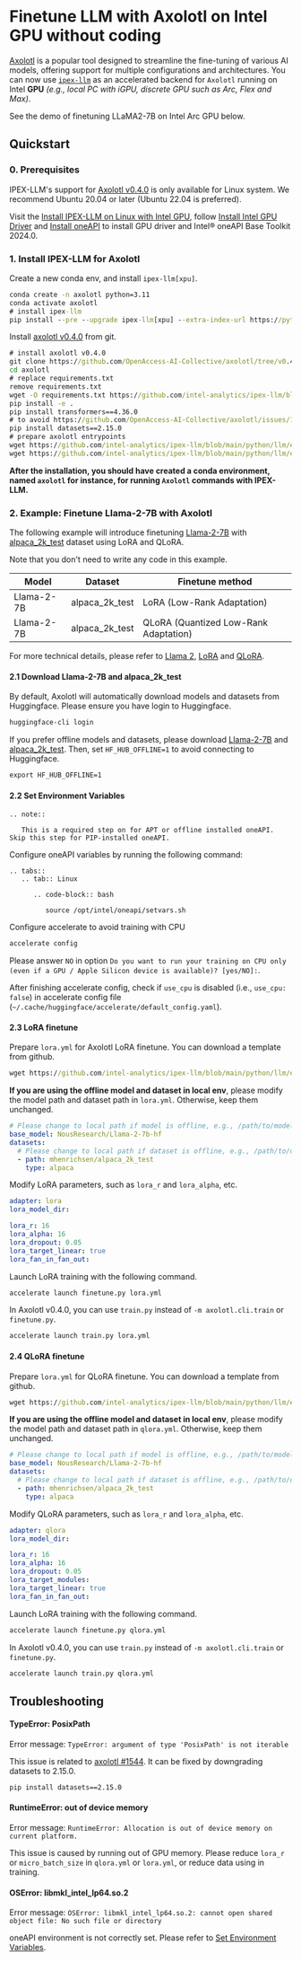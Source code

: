 # Finetune LLM with Axolotl on Intel GPU without coding

[Axolotl](https://github.com/OpenAccess-AI-Collective/axolotl) is a popular tool designed to streamline the fine-tuning of various AI models, offering support for multiple configurations and architectures. You can now use [`ipex-llm`](https://github.com/intel-analytics/ipex-llm) as an accelerated backend for `Axolotl` running on Intel **GPU** *(e.g., local PC with iGPU, discrete GPU such as Arc, Flex and Max)*.

See the demo of finetuning LLaMA2-7B on Intel Arc GPU below.

## Quickstart

### 0. Prerequisites

IPEX-LLM's support for [Axolotl v0.4.0](https://github.com/OpenAccess-AI-Collective/axolotl/tree/v0.4.0) is only available for Linux system. We recommend Ubuntu 20.04 or later (Ubuntu 22.04 is preferred).

Visit the [Install IPEX-LLM on Linux with Intel GPU](https://ipex-llm.readthedocs.io/en/latest/doc/LLM/Quickstart/install_linux_gpu.html), follow [Install Intel GPU Driver](https://ipex-llm.readthedocs.io/en/latest/doc/LLM/Quickstart/install_linux_gpu.html#install-intel-gpu-driver) and [Install oneAPI](https://ipex-llm.readthedocs.io/en/latest/doc/LLM/Quickstart/install_linux_gpu.html#install-oneapi) to install GPU driver and Intel® oneAPI Base Toolkit 2024.0.

### 1. Install IPEX-LLM for Axolotl

Create a new conda env, and install `ipex-llm[xpu]`.

```cmd
conda create -n axolotl python=3.11
conda activate axolotl
# install ipex-llm
pip install --pre --upgrade ipex-llm[xpu] --extra-index-url https://pytorch-extension.intel.com/release-whl/stable/xpu/us/
```

Install [axolotl v0.4.0](https://github.com/OpenAccess-AI-Collective/axolotl/tree/v0.4.0) from git.

```cmd
# install axolotl v0.4.0
git clone https://github.com/OpenAccess-AI-Collective/axolotl/tree/v0.4.0
cd axolotl
# replace requirements.txt
remove requirements.txt
wget -O requirements.txt https://github.com/intel-analytics/ipex-llm/blob/main/python/llm/example/GPU/LLM-Finetuning/axolotl/requirements-xpu.txt
pip install -e .
pip install transformers==4.36.0
# to avoid https://github.com/OpenAccess-AI-Collective/axolotl/issues/1544
pip install datasets==2.15.0
# prepare axolotl entrypoints
wget https://github.com/intel-analytics/ipex-llm/blob/main/python/llm/example/GPU/LLM-Finetuning/axolotl/finetune.py
wget https://github.com/intel-analytics/ipex-llm/blob/main/python/llm/example/GPU/LLM-Finetuning/axolotl/train.py
```

**After the installation, you should have created a conda environment, named `axolotl` for instance, for running `Axolotl` commands with IPEX-LLM.**

### 2. Example: Finetune Llama-2-7B with Axolotl

The following example will introduce finetuning [Llama-2-7B](https://huggingface.co/meta-llama/Llama-2-7b) with [alpaca_2k_test](https://huggingface.co/datasets/mhenrichsen/alpaca_2k_test) dataset using LoRA and QLoRA.

Note that you don't need to write any code in this example.

| Model | Dataset | Finetune method |
|-------|-------|-------|
| Llama-2-7B | alpaca_2k_test | LoRA (Low-Rank Adaptation)  |
| Llama-2-7B | alpaca_2k_test | QLoRA (Quantized Low-Rank Adaptation) |

For more technical details, please refer to [Llama 2](https://arxiv.org/abs/2307.09288), [LoRA](https://arxiv.org/abs/2106.09685) and [QLoRA](https://arxiv.org/abs/2305.14314).

#### 2.1 Download Llama-2-7B and alpaca_2k_test

By default, Axolotl will automatically download models and datasets from Huggingface. Please ensure you have login to Huggingface.

```cmd
huggingface-cli login
```

If you prefer offline models and datasets, please download [Llama-2-7B](https://huggingface.co/meta-llama/Llama-2-7b) and [alpaca_2k_test](https://huggingface.co/datasets/mhenrichsen/alpaca_2k_test). Then, set `HF_HUB_OFFLINE=1` to avoid connecting to Huggingface.

```cmd
export HF_HUB_OFFLINE=1
```

#### 2.2 Set Environment Variables

```eval_rst
.. note::

   This is a required step on for APT or offline installed oneAPI. Skip this step for PIP-installed oneAPI.
```

Configure oneAPI variables by running the following command:

```eval_rst
.. tabs::
   .. tab:: Linux

      .. code-block:: bash

         source /opt/intel/oneapi/setvars.sh

```

Configure accelerate to avoid training with CPU

```cmd
accelerate config
```

Please answer `NO` in option `Do you want to run your training on CPU only (even if a GPU / Apple Silicon device is available)? [yes/NO]:`.

After finishing accelerate config, check if `use_cpu` is disabled (i.e., `use_cpu: false`) in accelerate config file (`~/.cache/huggingface/accelerate/default_config.yaml`).

#### 2.3 LoRA finetune

Prepare `lora.yml` for Axolotl LoRA finetune. You can download a template from github.

```cmd
wget https://github.com/intel-analytics/ipex-llm/blob/main/python/llm/example/GPU/LLM-Finetuning/axolotl/lora.yml
```

**If you are using the offline model and dataset in local env**, please modify the model path and dataset path in `lora.yml`. Otherwise, keep them unchanged.

```yaml
# Please change to local path if model is offline, e.g., /path/to/model/Llama-2-7b-hf
base_model: NousResearch/Llama-2-7b-hf
datasets:
  # Please change to local path if dataset is offline, e.g., /path/to/dataset/alpaca_2k_test
  - path: mhenrichsen/alpaca_2k_test
    type: alpaca
```

Modify LoRA parameters, such as `lora_r` and `lora_alpha`, etc.

```yaml
adapter: lora
lora_model_dir:

lora_r: 16
lora_alpha: 16
lora_dropout: 0.05
lora_target_linear: true
lora_fan_in_fan_out:
```

Launch LoRA training with the following command.

```cmd
accelerate launch finetune.py lora.yml
```

In Axolotl v0.4.0, you can use `train.py` instead of `-m axolotl.cli.train` or `finetune.py`.

```cmd
accelerate launch train.py lora.yml
```

#### 2.4 QLoRA finetune

Prepare `lora.yml` for QLoRA finetune. You can download a template from github.

```cmd
wget https://github.com/intel-analytics/ipex-llm/blob/main/python/llm/example/GPU/LLM-Finetuning/axolotl/qlora.yml
```

**If you are using the offline model and dataset in local env**, please modify the model path and dataset path in `qlora.yml`. Otherwise, keep them unchanged.

```yaml
# Please change to local path if model is offline, e.g., /path/to/model/Llama-2-7b-hf
base_model: NousResearch/Llama-2-7b-hf
datasets:
  # Please change to local path if dataset is offline, e.g., /path/to/dataset/alpaca_2k_test
  - path: mhenrichsen/alpaca_2k_test
    type: alpaca
```

Modify QLoRA parameters, such as `lora_r` and `lora_alpha`, etc.

```yaml
adapter: qlora
lora_model_dir:

lora_r: 16
lora_alpha: 16
lora_dropout: 0.05
lora_target_modules:
lora_target_linear: true
lora_fan_in_fan_out:
```

Launch LoRA training with the following command.

```cmd
accelerate launch finetune.py qlora.yml
```

In Axolotl v0.4.0, you can use `train.py` instead of `-m axolotl.cli.train` or `finetune.py`.

```cmd
accelerate launch train.py qlora.yml
```

## Troubleshooting

#### TypeError: PosixPath

Error message: `TypeError: argument of type 'PosixPath' is not iterable`

This issue is related to [axolotl #1544](https://github.com/OpenAccess-AI-Collective/axolotl/issues/1544). It can be fixed by downgrading datasets to 2.15.0.

```cmd
pip install datasets==2.15.0
```

#### RuntimeError: out of device memory

Error message: `RuntimeError: Allocation is out of device memory on current platform.`

This issue is caused by running out of GPU memory. Please reduce `lora_r` or `micro_batch_size` in `qlora.yml` or `lora.yml`, or reduce data using in training.

#### OSError: libmkl_intel_lp64.so.2

Error message: `OSError: libmkl_intel_lp64.so.2: cannot open shared object file: No such file or directory`

oneAPI environment is not correctly set. Please refer to [Set Environment Variables](#set-environment-variables).
